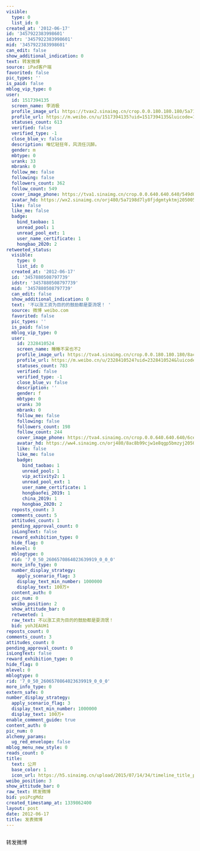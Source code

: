 ```yaml
---
visible:
  type: 0
  list_id: 0
created_at: '2012-06-17'
id: '3457922383998601'
idstr: '3457922383998601'
mid: '3457922383998601'
can_edit: false
show_additional_indication: 0
text: 转发微博
source: iPad客户端
favorited: false
pic_types: ''
is_paid: false
mblog_vip_type: 0
user:
  id: 1517394135
  screen_name: 李消极
  profile_image_url: https://tvax2.sinaimg.cn/crop.0.0.180.180.180/5a7198d7ly8fjdgmtyktmj20500500so.jpg?KID=imgbed,tva&Expires=1606399829&ssig=7KUz3c7Vdz
  profile_url: https://m.weibo.cn/u/1517394135?uid=1517394135&luicode=10000011&lfid=2304131517394135_-_WEIBO_SECOND_PROFILE_WEIBO
  statuses_count: 613
  verified: false
  verified_type: -1
  close_blue_v: false
  description: 唯忆轻狂年，风流任沉醉。
  gender: m
  mbtype: 0
  urank: 33
  mbrank: 0
  follow_me: false
  following: false
  followers_count: 362
  follow_count: 549
  cover_image_phone: https://tva1.sinaimg.cn/crop.0.0.640.640.640/549d0121tw1egm1kjly3jj20hs0hsq4f.jpg
  avatar_hd: https://wx2.sinaimg.cn/orj480/5a7198d7ly8fjdgmtyktmj20500500so.jpg
  like: false
  like_me: false
  badge:
    bind_taobao: 1
    unread_pool: 1
    unread_pool_ext: 1
    user_name_certificate: 1
    hongbao_2020: 2
retweeted_status:
  visible:
    type: 0
    list_id: 0
  created_at: '2012-06-17'
  id: '3457880508797739'
  idstr: '3457880508797739'
  mid: '3457880508797739'
  can_edit: false
  show_additional_indication: 0
  text: '不以涨工资为目的的鼓励都是耍流氓！ '
  source: 微博 weibo.com
  favorited: false
  pic_types: ''
  is_paid: false
  mblog_vip_type: 0
  user:
    id: 2328410524
    screen_name: 睡睡不呆也不2
    profile_image_url: https://tva4.sinaimg.cn/crop.0.0.180.180.180/8ac8b99cjw1e8qgp5bmzyj2050050aa8.jpg?KID=imgbed,tva&Expires=1606399829&ssig=U0tZKjzsZZ
    profile_url: https://m.weibo.cn/u/2328410524?uid=2328410524&luicode=10000011&lfid=2304131517394135_-_WEIBO_SECOND_PROFILE_WEIBO
    statuses_count: 783
    verified: false
    verified_type: -1
    close_blue_v: false
    description: ''
    gender: f
    mbtype: 0
    urank: 30
    mbrank: 0
    follow_me: false
    following: false
    followers_count: 198
    follow_count: 244
    cover_image_phone: https://tva4.sinaimg.cn/crop.0.0.640.640.640/6ce2240djw1e8iktk4ohij20hs0hsmz6.jpg
    avatar_hd: https://ww4.sinaimg.cn/orj480/8ac8b99cjw1e8qgp5bmzyj2050050aa8.jpg
    like: false
    like_me: false
    badge:
      bind_taobao: 1
      unread_pool: 1
      vip_activity2: 1
      unread_pool_ext: 1
      user_name_certificate: 1
      hongbaofei_2019: 1
      china_2019: 1
      hongbao_2020: 2
  reposts_count: 3
  comments_count: 5
  attitudes_count: 1
  pending_approval_count: 0
  isLongText: false
  reward_exhibition_type: 0
  hide_flag: 0
  mlevel: 0
  mblogtype: 0
  rid: '7_0_50_2606570864023639919_0_0_0'
  more_info_type: 0
  number_display_strategy:
    apply_scenario_flag: 3
    display_text_min_number: 1000000
    display_text: 100万+
  content_auth: 0
  pic_num: 0
  weibo_position: 2
  show_attitude_bar: 0
  retweeted: 1
  raw_text: 不以涨工资为目的的鼓励都是耍流氓！ ​​​
  bid: yohJEAUH1
reposts_count: 0
comments_count: 3
attitudes_count: 0
pending_approval_count: 0
isLongText: false
reward_exhibition_type: 0
hide_flag: 0
mlevel: 0
mblogtype: 0
rid: '7_0_50_2606570864023639919_0_0_0'
more_info_type: 0
extern_safe: 0
number_display_strategy:
  apply_scenario_flag: 3
  display_text_min_number: 1000000
  display_text: 100万+
enable_comment_guide: true
content_auth: 0
pic_num: 0
alchemy_params:
  ug_red_envelope: false
mblog_menu_new_style: 0
reads_count: 0
title:
  text: 公开
  base_color: 1
  icon_url: https://h5.sinaimg.cn/upload/2015/07/14/34/timeline_title_public_default.png
weibo_position: 3
show_attitude_bar: 0
raw_text: 转发微博
bid: yoiPcgMdz
created_timestamp_at: 1339862400
layout: post
date: 2012-06-17
title: 发表微博
---
```


![]()

转发微博

